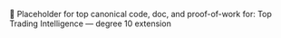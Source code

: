💠 Placeholder for top canonical code, doc, and proof-of-work for: Top Trading Intelligence — degree 10 extension
